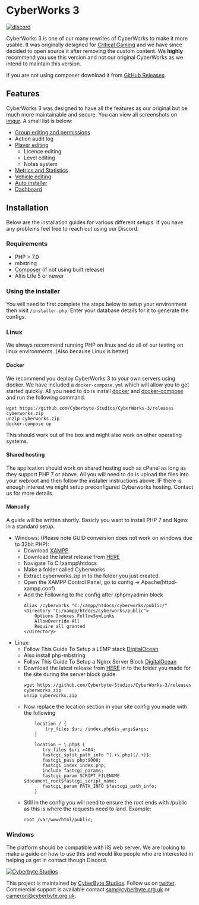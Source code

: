 # CyberWorks 3

[![discord](https://img.shields.io/badge/Discord-Join-7289DA.svg)](https://discord.gg/qHsTEhY)

CyberWorks 3 is one of our many rewrites of CyberWorks to make it more usable. It was originally designed for [Critical Gaming](https://criticalgaming.org/) and we have since decided to open source it after removing the custom content. We __highly__ recommend you use this version and not our original CyberWorks as we intend to maintain this version.

If you are not using composer download it from [GitHub Releases](https://github.com/Cyberbyte-Studios/CyberWorks-3/releases/latest).

## Features
CyberWorks 3 was designed to have all the features as our original but be much more maintainable and secure. You can view all screenshots on [imgur](https://imgur.com/a/wq9Ue). A small list is below:

- [Group editing and permissions](https://i.imgur.com/GWWqkkF.png)
- Action audit log
- [Player editing](https://i.imgur.com/8myqjVX.png)
    - Licence editing
    - Level editing
    - Notes system
- [Metrics and Statistics](https://i.imgur.com/2KfoWbc.png)
- [Vehicle editing](https://i.imgur.com/5mSML9O.png)
- [Auto installer](https://i.imgur.com/3b908i2.png)
- [Dashboard](https://i.imgur.com/SgO4yky.png)


## Installation
Below are the installation guides for various different setups. If you have any problems feel free to reach out using our Discord.

### Requirements
- PHP > 7.0
- mbstring
- [Composer](https://getcomposer.org/) (if not using built release)
- Altis Life 5 or newer

### Using the installer
You will need to first complete the steps below to setup your environment then visit `/installer.php`. Enter your database details for it to generate the configs.


### Linux
We always recommend running PHP on linux and do all of our testing on linux environments. (Also because Linux is better)

#### Docker
We recommend you deploy CyberWorks 3 to your own servers using docker. We have included a `docker-compose.yml` which will allow you to get started quickly. All you need to do is install [docker](https://docs.docker.com/engine/installation/) and [docker-compose](https://docs.docker.com/compose/install/) and run the following command.
   
    wget https://github.com/Cyberbyte-Studios/CyberWorks-3/releases cyberworks.zip
    unzip cyberworks.zip
    docker-compose up
    
This should work out of the box and might also work on other operating systems.

#### Shared hosting
The application should work on shared hosting such as cPanel as long as they support PHP 7 or above. All you will need to do is upload the files into your webroot and then follow the installer instructions above.
IF there is enough interest we might setup preconfigured Cyberworks hosting. Contact us for more details.

#### Manually
A guide will be written shortly. Basicly you want to install PHP 7 and Nginx in a standard setup.
* Windows: (Please note GUID conversion does not work on windows due to 32bit PHP):
    - Download [XAMPP](https://www.apachefriends.org/xampp-files/7.1.9/xampp-win32-7.1.9-0-VC14-installer.exe)
    - Download the latest release from [HERE](https://github.com/Cyberbyte-Studios/CyberWorks-3/releases)
    - Navigate To C:\xampp\htdocs
    - Make a folder called Cyberworks
    - Extract cyberworks.zip in to the folder you just created.
    - Open the XAMPP Control Panel, go to config -> Apache(httpd-xampp.conf)
    - Add the Following to the config after /phpmyadmin block
        ```
        Alias /cyberworks "C:/xampp/htdocs/cyberworks/public/"
        <Directory "C:/xampp/htdocs/cyberworks/public">
            Options Indexes FollowSymLinks
            AllowOverride All
            Require all granted
        </Directory>
* Linux:
    - Follow This Guide To Setup a LEMP stack [DigitalOcean](https://www.digitalocean.com/community/tutorials/how-to-install-linux-nginx-mysql-php-lemp-stack-in-ubuntu-16-04)
    - Also install php-mbstring 
    - Follow This Guide To Setup a Nginx Server Block [DigitalOcean](https://www.digitalocean.com/community/tutorials/how-to-set-up-nginx-server-blocks-virtual-hosts-on-ubuntu-16-04) 
    - Download the latest release from [HERE](https://github.com/Cyberbyte-Studios/CyberWorks-3/releases) in to the folder you made for the site during the server block guide.
        ```
        wget https://github.com/Cyberbyte-Studios/CyberWorks-3/releases cyberworks.zip
        unzip cyberworks.zip
    - Now replace the location section in your site config you made with the following
        ```  
            location / {
                try_files $uri /index.php$is_args$args;
            }
            
            location ~ \.php$ {
               try_files $uri =404;
               fastcgi_split_path_info ^(.+\.php)(/.+)$;
               fastcgi_pass php:9000;
               fastcgi_index index.php;
               include fastcgi_params;
               fastcgi_param SCRIPT_FILENAME $document_root$fastcgi_script_name;
               fastcgi_param PATH_INFO $fastcgi_path_info;
            }
    - Still in the config you will need to ensure the root ends with /public as this is where the requests need to land. Example:
        ```
        root /var/www/html/public;

### Windows
The platform should be compatible with IIS web server. We are looking to make a guide on how to use this and would like people who are interested in helping us get in contact though Discord.


[![Cyberbyte Studios](https://i.imgur.com/qeXU9CH.png)](https://cyberbyte.org.uk/)

This project is maintained by [CyberByte Studios](https://cyberbyte.org.uk/). Follow us on [twitter](https://twitter.com/cyberbytestudio). Commercial support is available contact sam@cyberbyte.org.uk or cameron@cyberbyte.org.uk.
